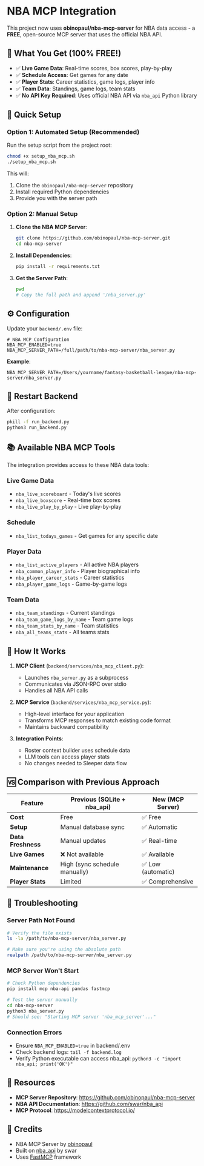 # NBA MCP Integration

This project now uses **obinopaul/nba-mcp-server** for NBA data access - a **FREE**, open-source MCP server that uses the official NBA API.

## 🎉 What You Get (100% FREE!)

- ✅ **Live Game Data**: Real-time scores, box scores, play-by-play
- ✅ **Schedule Access**: Get games for any date
- ✅ **Player Stats**: Career statistics, game logs, player info
- ✅ **Team Data**: Standings, game logs, team stats
- ✅ **No API Key Required**: Uses official NBA API via `nba_api` Python library

## 🚀 Quick Setup

### Option 1: Automated Setup (Recommended)

Run the setup script from the project root:

```bash
chmod +x setup_nba_mcp.sh
./setup_nba_mcp.sh
```

This will:
1. Clone the `obinopaul/nba-mcp-server` repository
2. Install required Python dependencies
3. Provide you with the server path

### Option 2: Manual Setup

1. **Clone the NBA MCP Server**:
   ```bash
   git clone https://github.com/obinopaul/nba-mcp-server.git
   cd nba-mcp-server
   ```

2. **Install Dependencies**:
   ```bash
   pip install -r requirements.txt
   ```

3. **Get the Server Path**:
   ```bash
   pwd
   # Copy the full path and append '/nba_server.py'
   ```

## ⚙️ Configuration

Update your `backend/.env` file:

```properties
# NBA MCP Configuration
NBA_MCP_ENABLED=true
NBA_MCP_SERVER_PATH=/full/path/to/nba-mcp-server/nba_server.py
```

**Example**:
```properties
NBA_MCP_SERVER_PATH=/Users/yourname/fantasy-basketball-league/nba-mcp-server/nba_server.py
```

## 🔄 Restart Backend

After configuration:

```bash
pkill -f run_backend.py
python3 run_backend.py
```

## 📚 Available NBA MCP Tools

The integration provides access to these NBA data tools:

### Live Game Data
- `nba_live_scoreboard` - Today's live scores
- `nba_live_boxscore` - Real-time box scores
- `nba_live_play_by_play` - Live play-by-play

### Schedule
- `nba_list_todays_games` - Get games for any specific date

### Player Data
- `nba_list_active_players` - All active NBA players
- `nba_common_player_info` - Player biographical info
- `nba_player_career_stats` - Career statistics
- `nba_player_game_logs` - Game-by-game logs

### Team Data
- `nba_team_standings` - Current standings
- `nba_team_game_logs_by_name` - Team game logs
- `nba_team_stats_by_name` - Team statistics
- `nba_all_teams_stats` - All teams stats

## 🔧 How It Works

1. **MCP Client** (`backend/services/nba_mcp_client.py`):
   - Launches `nba_server.py` as a subprocess
   - Communicates via JSON-RPC over stdio
   - Handles all NBA API calls

2. **MCP Service** (`backend/services/nba_mcp_service.py`):
   - High-level interface for your application
   - Transforms MCP responses to match existing code format
   - Maintains backward compatibility

3. **Integration Points**:
   - Roster context builder uses schedule data
   - LLM tools can access player stats
   - No changes needed to Sleeper data flow

## 🆚 Comparison with Previous Approach

| Feature | Previous (SQLite + nba_api) | New (MCP Server) |
|---------|---------------------------|------------------|
| **Cost** | Free | ✅ Free |
| **Setup** | Manual database sync | ✅ Automatic |
| **Data Freshness** | Manual updates | ✅ Real-time |
| **Live Games** | ❌ Not available | ✅ Available |
| **Maintenance** | High (sync schedule manually) | ✅ Low (automatic) |
| **Player Stats** | Limited | ✅ Comprehensive |

## 🐛 Troubleshooting

### Server Path Not Found
```bash
# Verify the file exists
ls -la /path/to/nba-mcp-server/nba_server.py

# Make sure you're using the absolute path
realpath /path/to/nba-mcp-server/nba_server.py
```

### MCP Server Won't Start
```bash
# Check Python dependencies
pip install mcp nba-api pandas fastmcp

# Test the server manually
cd nba-mcp-server
python3 nba_server.py
# Should see: "Starting MCP server 'nba_mcp_server'..."
```

### Connection Errors
- Ensure `NBA_MCP_ENABLED=true` in backend/.env
- Check backend logs: `tail -f backend.log`
- Verify Python executable can access nba_api: `python3 -c "import nba_api; print('OK')"`

## 📖 Resources

- **MCP Server Repository**: https://github.com/obinopaul/nba-mcp-server
- **NBA API Documentation**: https://github.com/swar/nba_api
- **MCP Protocol**: https://modelcontextprotocol.io/

## 🙏 Credits

- NBA MCP Server by [obinopaul](https://github.com/obinopaul)
- Built on [nba_api](https://github.com/swar/nba_api) by swar
- Uses [FastMCP](https://github.com/jlowin/fastmcp) framework

